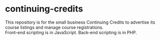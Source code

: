 # continuing-credits

This repository is for the small business Continuing Credits to advertise its course listings and manage course registrations.  
Front-end scripting is in JavaScript. Back-end scripting is in PHP.
